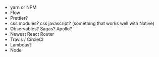 - yarn or NPM
- Flow
- Prettier?
- css modules? css javascript? (something that works well with Native)
- Observables? Sagas? Apollo?
- Newest React Router
- Travis / CircleCI
- Lambdas?
- Node
